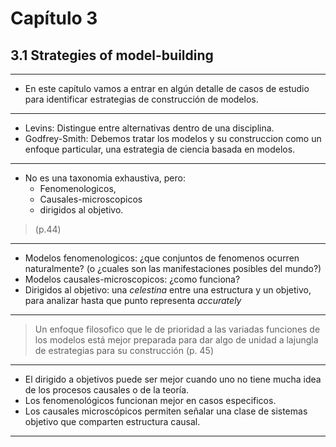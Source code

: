 # Capítulo 3

## 3.1 Strategies of model-building

---
- En este capítulo vamos a entrar en algún detalle de casos de estudio para identificar estrategias de construcción de modelos.

---

- Levins: Distingue entre alternativas dentro de una disciplina.
- Godfrey-Smith: Debemos tratar los modelos y su construccion como un enfoque particular, una estrategia de ciencia basada en modelos.

---

- No es una taxonomia exhaustiva, pero:
    - Fenomenologicos,
    - Causales-microscopicos
    - dirigidos al objetivo.

> (p.44)
---

- Modelos fenomenologicos: ¿que conjuntos de fenomenos ocurren naturalmente? (o ¿cuales son las manifestaciones posibles del mundo?)
- Modelos causales-microscopicos: ¿como funciona?
- Dirigidos al objetivo: una _celestina_ entre una  estructura y un objetivo, para analizar hasta que punto representa _accurately_

---

> Un enfoque filosofico que le de prioridad a las variadas funciones de los modelos está mejor preparada para dar algo de unidad a lajungla de estrategias para su construcción (p. 45)

---

- El dirigido a objetivos puede ser mejor cuando uno no tiene mucha idea de los procesos causales o de la teoría.
- Los fenomenológicos funcionan mejor en casos especificos.
- Los causales microscópicos permiten señalar una clase de sistemas objetivo que comparten estructura causal.

---